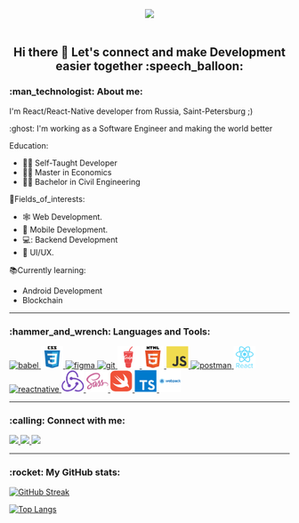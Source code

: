 <div id="header" align="center">

  
  
  
  
  <img src="https://media3.giphy.com/media/3pHrwP0Lg9t8NqiLWY/giphy.gif?cid=790b76115689e998ce6ed84a6357782fe3b4e3a380120602&rid=giphy.gif&ct=g" width="200" />
  
  <div align="center">
    <img src="https://komarev.com/ghpvc/?username=Liptor&style=flat-square&color=blue" alt=""/>
  </div>
</div>


<div align="center">
  <h2>
  Hi there 👋 Let's connect and make Development easier together :speech_balloon:
  </h2>
 </div>


<h3>
:man_technologist: About me:
 </h3>


I'm React/React-Native developer from Russia, Saint-Petersburg ;)
<p>
:ghost: I'm working as a Software Engineer and making the world better
 </p>
 
 Education: 
 - :technologist: Self-Taught Developer
 - :man_student: Master in Economics
 - :teacher: Bachelor in Civil Engineering
 
:blue_book:Fields_of_interests:
- :spider_web: Web Development.
- :iphone: Mobile Development.
- 💻: Backend Development
- :bookmark: UI/UX.
 
 :books:Currently learning: 
 - Android Development
 - Blockchain
 
 ---

<h3 align="left">:hammer_and_wrench: Languages and Tools:</h3>
<p align="left"> <a href="https://babeljs.io/" target="_blank" rel="noreferrer"> <img src="https://www.vectorlogo.zone/logos/babeljs/babeljs-icon.svg" alt="babel" width="40" height="40"/> </a> <a href="https://www.w3schools.com/css/" target="_blank" rel="noreferrer"> <img src="https://raw.githubusercontent.com/devicons/devicon/master/icons/css3/css3-original-wordmark.svg" alt="css3" width="40" height="40"/> </a> <a href="https://www.figma.com/" target="_blank" rel="noreferrer"> <img src="https://www.vectorlogo.zone/logos/figma/figma-icon.svg" alt="figma" width="40" height="40"/> </a> <a href="https://git-scm.com/" target="_blank" rel="noreferrer"> <img src="https://www.vectorlogo.zone/logos/git-scm/git-scm-icon.svg" alt="git" width="40" height="40"/> </a> <a href="https://gulpjs.com" target="_blank" rel="noreferrer"> <img src="https://raw.githubusercontent.com/devicons/devicon/master/icons/gulp/gulp-plain.svg" alt="gulp" width="40" height="40"/> </a> <a href="https://www.w3.org/html/" target="_blank" rel="noreferrer"> <img src="https://raw.githubusercontent.com/devicons/devicon/master/icons/html5/html5-original-wordmark.svg" alt="html5" width="40" height="40"/> </a> <a href="https://developer.mozilla.org/en-US/docs/Web/JavaScript" target="_blank" rel="noreferrer"> <img src="https://raw.githubusercontent.com/devicons/devicon/master/icons/javascript/javascript-original.svg" alt="javascript" width="40" height="40"/> </a> <a href="https://postman.com" target="_blank" rel="noreferrer"> <img src="https://www.vectorlogo.zone/logos/getpostman/getpostman-icon.svg" alt="postman" width="40" height="40"/> </a> <a href="https://reactjs.org/" target="_blank" rel="noreferrer"> <img src="https://raw.githubusercontent.com/devicons/devicon/master/icons/react/react-original-wordmark.svg" alt="react" width="40" height="40"/> </a> <a href="https://reactnative.dev/" target="_blank" rel="noreferrer"> <img src="https://reactnative.dev/img/header_logo.svg" alt="reactnative" width="40" height="40"/> </a> <a href="https://redux.js.org" target="_blank" rel="noreferrer"> <img src="https://raw.githubusercontent.com/devicons/devicon/master/icons/redux/redux-original.svg" alt="redux" width="40" height="40"/> </a> <a href="https://sass-lang.com" target="_blank" rel="noreferrer"> <img src="https://raw.githubusercontent.com/devicons/devicon/master/icons/sass/sass-original.svg" alt="sass" width="40" height="40"/> </a> <a href="https://developer.apple.com/swift/" target="_blank" rel="noreferrer"> <img src="https://raw.githubusercontent.com/devicons/devicon/master/icons/swift/swift-original.svg" alt="swift" width="40" height="40"/> </a> <a href="https://www.typescriptlang.org/" target="_blank" rel="noreferrer"> <img src="https://raw.githubusercontent.com/devicons/devicon/master/icons/typescript/typescript-original.svg" alt="typescript" width="40" height="40"/> </a> <a href="https://webpack.js.org" target="_blank" rel="noreferrer"> <img src="https://raw.githubusercontent.com/devicons/devicon/d00d0969292a6569d45b06d3f350f463a0107b0d/icons/webpack/webpack-original-wordmark.svg" alt="webpack" width="40" height="40"/> </a> </p>

---

<h3 align="left"> :calling: Connect with me:</h3>
<p align="left">
  
<a href="https://t.me/pamph0">
  <img height="50" src="https://cdn2.iconfinder.com/data/icons/social-media-2420/512/Telegram-1024.png" />
 </a>
 <a href="https://vk.com/liptor">
  <img height="50" src="https://cdn2.iconfinder.com/data/icons/social-media-2420/512/VK-1024.png" />
 </a>
 <a href="mailto:ivan.ingov@gmail.com">
  <img height="50" src="https://cdn2.iconfinder.com/data/icons/social-icons-circular-color/512/gmail-1024.png" />
 </a>
 
</p>

---

<h3> :rocket: My GitHub stats: </h3>

[![GitHub Streak](http://github-readme-streak-stats.herokuapp.com?user=Liptor&theme=prussian&border_radius=50&mode=weekly)](https://git.io/streak-stats)

[![Top Langs](https://github-readme-stats.vercel.app/api/top-langs/?username=Liptor)](https://github.com/anuraghazra/github-readme-stats)
